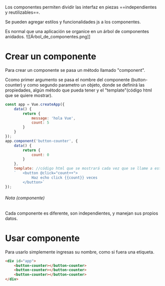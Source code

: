 Los componentes permiten dividir las interfaz en piezas ==independientes y reutilizables==.

Se pueden agregar estilos y funcionalidades js a los componentes.

Es normal que una aplicación se organice en un árbol de componentes anidados.
![[Árbol_de_componentes.png]]
# Crear un componente
Para crear un componente se pasa un método llamado "component".

Ccomo primer argumento se pasa el nombre del componente (button-counter) y como segundo parametro un objeto, donde se definirá las propiedades, algún método que pueda tener y el "template"(código html que se quiere mostrar).

```Javascript
const app = Vue.createApp({
    data() {
        return {
            message: 'hola Vue',
            count: 5
        }
    }
});
app.component('button-counter', {
    data() {
        return {
            count: 0
        }
    },
    template: //código html que se mostrará cada vez que se llame a este componente
    `   <button @click="count++">
            Haz echo click {{count}} veces
        </button>`
});
```
###### Nota (componente)
Cada componente es diferente, son independientes, y manejan sus propios datos.

# Usar componente
Para usarlo simplemente ingresas su nombre, como si fuera una etiqueta.
```HTML
<div id="app">
	<button-counter></button-counter>
	<button-counter></button-counter>
	<button-counter></button-counter>
</div>
```
